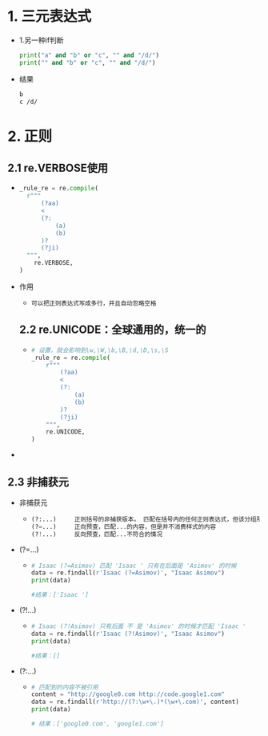 # 1. 三元表达式

* 1.另一种if判断

  ```python
  print("a" and "b" or "c", "" and "/d/")
  print("" and "b" or "c", "" and "/d/")
  ```

* 结果

  ```markdown
  b
  c /d/
  ```

# 2. 正则

## 2.1 re.VERBOSE使用

* ```python
  _rule_re = re.compile(
  	r"""
  		(?aa)
  		<
  		(?:
  			(a)
  			(b)
  		)?
  		(?ji)
  	""",
      re.VERBOSE,
  )
  ```

* 作用

  * ```
    可以把正则表达式写成多行，并且自动忽略空格
    ```

  ## 2.2 re.UNICODE：全球通用的，统一的

  * ```python
    # 设置，就会影响到\w,\W,\b,\B,\d,\D,\s,\S
    _rule_re = re.compile(
    	r"""
    		(?aa)
    		<
    		(?:
    			(a)
    			(b)
    		)?
    		(?ji)
    	""",
        re.UNICODE,
    )
    ```

*  



## 2.3 非捕获元

* 非捕获元

  * ```python
    (?:...)  	正则括号的非捕获版本。 匹配在括号内的任何正则表达式，但该分组所匹配的子字符串 不能 在执行匹配后被获取或是之后在模式中被引用
    (?=...)		正向预查，匹配...的内容，但是并不消费样式的内容
    (?!...)		反向预查，匹配...不符合的情况
    ```

* (?=...)

  * ```python
    # Isaac (?=Asimov) 匹配 'Isaac ' 只有在后面是 'Asimov' 的时候
    data = re.findall(r'Isaac (?=Asimov)', "Isaac Asimov")
    print(data)
    
    #结果：['Isaac ']
    ```

* (?!...)

  * ```python
    # Isaac (?!Asimov) 只有后面 不 是 'Asimov' 的时候才匹配 'Isaac '
    data = re.findall(r'Isaac (?!Asimov)', "Isaac Asimov")
    print(data)
    
    #结果：[]
    ```

* (?:...)

  * ```python
    # 匹配到的内容不被引用
    content = "http://google0.com http://code.google1.com"
    data = re.findall(r'http://(?:\w+\.)*(\w+\.com)', content)
    print(data)
    
    # 结果：['google0.com', 'google1.com']
    ```

    

